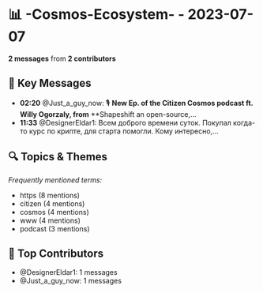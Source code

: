 # 📊 -Cosmos-Ecosystem- - 2023-07-07
**2 messages** from **2 contributors**

## 💬 Key Messages
- **02:20** @Just_a_guy_now: 🎙 **New Ep. of the Citizen Cosmos podcast ft. Willy Ogorzaly, from** **Shapeshift an open-source,...
- **11:33** @DesignerEldar1: Всем доброго времени суток. Покупал когда-то курс по крипте, для старта помогли. 
Кому интересно,...

## 🔍 Topics & Themes
*Frequently mentioned terms:*
- https (8 mentions)
- citizen (4 mentions)
- cosmos (4 mentions)
- www (4 mentions)
- podcast (3 mentions)

## 👥 Top Contributors
- @DesignerEldar1: 1 messages
- @Just_a_guy_now: 1 messages